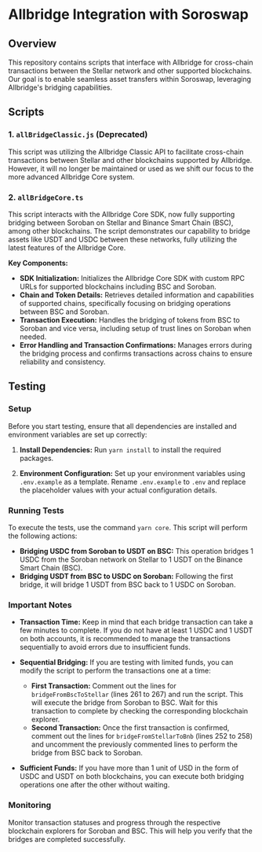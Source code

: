 # Allbridge Integration with Soroswap

## Overview

This repository contains scripts that interface with Allbridge for cross-chain transactions between the Stellar network and other supported blockchains. Our goal is to enable seamless asset transfers within Soroswap, leveraging Allbridge's bridging capabilities.

## Scripts

### 1. `allBridgeClassic.js` (Deprecated)

This script was utilizing the Allbridge Classic API to facilitate cross-chain transactions between Stellar and other blockchains supported by Allbridge. However, it will no longer be maintained or used as we shift our focus to the more advanced Allbridge Core system.

### 2. `allBridgeCore.ts`

This script interacts with the Allbridge Core SDK, now fully supporting bridging between Soroban on Stellar and Binance Smart Chain (BSC), among other blockchains. The script demonstrates our capability to bridge assets like USDT and USDC between these networks, fully utilizing the latest features of the Allbridge Core.

**Key Components:**

- **SDK Initialization:** Initializes the Allbridge Core SDK with custom RPC URLs for supported blockchains including BSC and Soroban.
- **Chain and Token Details:** Retrieves detailed information and capabilities of supported chains, specifically focusing on bridging operations between BSC and Soroban.
- **Transaction Execution:** Handles the bridging of tokens from BSC to Soroban and vice versa, including setup of trust lines on Soroban when needed.
- **Error Handling and Transaction Confirmations:** Manages errors during the bridging process and confirms transactions across chains to ensure reliability and consistency.

## Testing

### Setup

Before you start testing, ensure that all dependencies are installed and environment variables are set up correctly:

1. **Install Dependencies:**
   Run `yarn install` to install the required packages.

2. **Environment Configuration:**
   Set up your environment variables using `.env.example` as a template. Rename `.env.example` to `.env` and replace the placeholder values with your actual configuration details.

### Running Tests

To execute the tests, use the command `yarn core`. This script will perform the following actions:

- **Bridging USDC from Soroban to USDT on BSC:** This operation bridges 1 USDC from the Soroban network on Stellar to 1 USDT on the Binance Smart Chain (BSC).
- **Bridging USDT from BSC to USDC on Soroban:** Following the first bridge, it will bridge 1 USDT from BSC back to 1 USDC on Soroban.

### Important Notes

- **Transaction Time:** Keep in mind that each bridge transaction can take a few minutes to complete. If you do not have at least 1 USDC and 1 USDT on both accounts, it is recommended to manage the transactions sequentially to avoid errors due to insufficient funds.
- **Sequential Bridging:** If you are testing with limited funds, you can modify the script to perform the transactions one at a time:

  - **First Transaction:** Comment out the lines for `bridgeFromBscToStellar` (lines 261 to 267) and run the script. This will execute the bridge from Soroban to BSC. Wait for this transaction to complete by checking the corresponding blockchain explorer.
  - **Second Transaction:** Once the first transaction is confirmed, comment out the lines for `bridgeFromStellarToBnb` (lines 252 to 258) and uncomment the previously commented lines to perform the bridge from BSC back to Soroban.

- **Sufficient Funds:** If you have more than 1 unit of USD in the form of USDC and USDT on both blockchains, you can execute both bridging operations one after the other without waiting.

### Monitoring

Monitor transaction statuses and progress through the respective blockchain explorers for Soroban and BSC. This will help you verify that the bridges are completed successfully.
